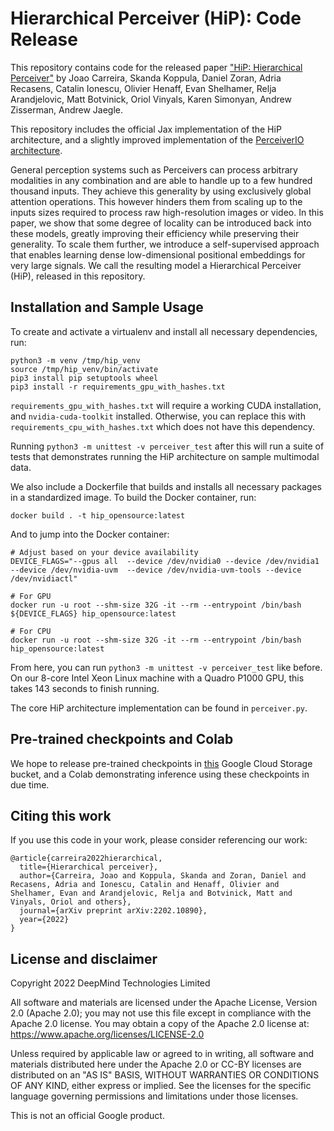 # Hierarchical Perceiver (HiP): Code Release

This repository contains code for the released paper
["HiP: Hierarchical Perceiver"](https://arxiv.org/abs/2202.10890) by Joao
Carreira, Skanda Koppula, Daniel Zoran, Adria Recasens, Catalin Ionescu, Olivier
Henaff, Evan Shelhamer, Relja Arandjelovic, Matt Botvinick, Oriol Vinyals, Karen
Simonyan, Andrew Zisserman, Andrew Jaegle.

This repository includes the official Jax implementation of the HiP
architecture, and a slightly improved implementation of the
[PerceiverIO architecture](https://github.com/deepmind/deepmind-research/tree/master/perceiver).

General perception systems such as Perceivers can process arbitrary modalities in any combination and are able to handle up to a few hundred thousand inputs. They achieve this generality by using exclusively global attention operations. This however hinders them from scaling up to the inputs sizes required to process raw high-resolution images or video. In this paper, we show that some degree of locality can be introduced back into these models, greatly improving their efficiency while preserving their generality. To scale them further, we introduce a self-supervised approach that enables learning dense low-dimensional positional embeddings for very large signals. We call the resulting model a Hierarchical Perceiver (HiP), released in this repository.

## Installation and Sample Usage

To create and activate a virtualenv and install all necessary dependencies, run:

```
python3 -m venv /tmp/hip_venv
source /tmp/hip_venv/bin/activate
pip3 install pip setuptools wheel
pip3 install -r requirements_gpu_with_hashes.txt
```

`requirements_gpu_with_hashes.txt` will require a working CUDA installation, and `nvidia-cuda-toolkit` installed. Otherwise, you can replace this with `requirements_cpu_with_hashes.txt` which does not have this dependency.

Running `python3 -m unittest -v perceiver_test` after this will run a suite of
tests that demonstrates running the HiP architecture on sample multimodal data.

We also include a Dockerfile that builds and installs all necessary packages in
a standardized image. To build the Docker container, run:

```
docker build . -t hip_opensource:latest
```

And to jump into the Docker container:

```
# Adjust based on your device availability
DEVICE_FLAGS="--gpus all  --device /dev/nvidia0 --device /dev/nvidia1  --device /dev/nvidia-uvm  --device /dev/nvidia-uvm-tools --device /dev/nvidiactl"

# For GPU
docker run -u root --shm-size 32G -it --rm --entrypoint /bin/bash  ${DEVICE_FLAGS} hip_opensource:latest

# For CPU
docker run -u root --shm-size 32G -it --rm --entrypoint /bin/bash  hip_opensource:latest
```

From here, you can run `python3 -m unittest -v perceiver_test` like before. On
our 8-core Intel Xeon Linux machine with a Quadro P1000 GPU, this takes 143
seconds to finish running.

The core HiP architecture implementation can be found in `perceiver.py`.

## Pre-trained checkpoints and Colab

We hope to release pre-trained checkpoints in [this](https://storage.googleapis.com/dm-hierarchical-perceiver) Google Cloud Storage bucket, and
a Colab demonstrating inference using these checkpoints in due time.

## Citing this work

If you use this code in your work, please consider referencing our work:

```
@article{carreira2022hierarchical,
  title={Hierarchical perceiver},
  author={Carreira, Joao and Koppula, Skanda and Zoran, Daniel and Recasens, Adria and Ionescu, Catalin and Henaff, Olivier and Shelhamer, Evan and Arandjelovic, Relja and Botvinick, Matt and Vinyals, Oriol and others},
  journal={arXiv preprint arXiv:2202.10890},
  year={2022}
}
```

## License and disclaimer

Copyright 2022 DeepMind Technologies Limited

All software and materials are licensed under the Apache License, Version 2.0 (Apache 2.0);
you may not use this file except in compliance with the Apache 2.0 license.
You may obtain a copy of the Apache 2.0 license at:
https://www.apache.org/licenses/LICENSE-2.0

Unless required by applicable law or agreed to in writing, all software and
materials distributed here under the Apache 2.0 or CC-BY licenses are
distributed on an "AS IS" BASIS, WITHOUT WARRANTIES OR CONDITIONS OF ANY KIND,
either express or implied. See the licenses for the specific language governing
permissions and limitations under those licenses.

This is not an official Google product.
